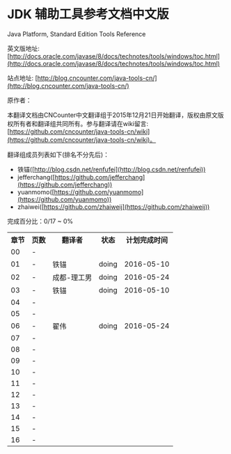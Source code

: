 # JDK 辅助工具参考文档中文版

Java Platform, Standard Edition Tools Reference

英文版地址: [http://docs.oracle.com/javase/8/docs/technotes/tools/windows/toc.html](http://docs.oracle.com/javase/8/docs/technotes/tools/windows/toc.html)

站点地址: [http://blog.cncounter.com/java-tools-cn/](http://blog.cncounter.com/java-tools-cn/)


原作者：


本翻译文档由CNCounter中文翻译组于2015年12月21日开始翻译，版权由原文版权所有者和翻译组共同所有。参与翻译请在wiki留言: [https://github.com/cncounter/java-tools-cn/wiki](https://github.com/cncounter/java-tools-cn/wiki)。

翻译组成员列表如下(排名不分先后)：

* 铁锚([http://blog.csdn.net/renfufei](http://blog.csdn.net/renfufei))
* jefferchang([https://github.com/jefferchang](https://github.com/jefferchang))
* yuanmomo([https://github.com/yuanmomo](https://github.com/yuanmomo))
* zhaiwei([https://github.com/zhaiweij](https://github.com/zhaiweij))

完成百分比：0/17 ~ 0%

<table>

<tr>
<th>章节</th>
<th>页数</th>
<th>翻译者</th>
<th>状态</th>
<th>计划完成时间</th>
</tr>

<tr>
<td> 00 </td>
<td> - </td>
<td>  </td>
<td>  </td>
<td>  </td>
</tr>

<tr>
<td> 01 </td>
<td> - </td>
<td> 铁锚 </td>
<td> doing </td>
<td> 2016-05-10 </td>
</tr>

<tr>
<td> 02 </td>
<td> - </td>
<td> 成都-理工男 </td>
<td> doing </td>
<td> 2016-05-24 </td>
</tr>

<tr>
<td> 03 </td>
<td> - </td>
<td> 铁锚 </td>
<td> doing </td>
<td> 2016-05-10 </td>
</tr>

<tr>
<td> 04 </td>
<td> - </td>
<td>  </td>
<td>  </td>
<td>  </td>
</tr>

<tr>
<td> 05 </td>
<td> - </td>
<td>  </td>
<td>  </td>
<td>  </td>
</tr>

<tr>
<td> 06 </td>
<td> - </td>
<td> 翟伟 </td>
<td> doing </td>
<td> 2016-05-24 </td>
</tr>

<tr>
<td> 07 </td>
<td> - </td>
<td>  </td>
<td>  </td>
<td>  </td>
</tr>

<tr>
<td> 08 </td>
<td> - </td>
<td>  </td>
<td>  </td>
<td>  </td>
</tr>

<tr>
<td> 09 </td>
<td> - </td>
<td>  </td>
<td>  </td>
<td>  </td>
</tr>

<tr>
<td> 10 </td>
<td> - </td>
<td>  </td>
<td>  </td>
<td>  </td>
</tr>

<tr>
<td> 11 </td>
<td> - </td>
<td>  </td>
<td>  </td>
<td>  </td>
</tr>

<tr>
<td> 12 </td>
<td> - </td>
<td>  </td>
<td>  </td>
<td>  </td>
</tr>

<tr>
<td> 13 </td>
<td> - </td>
<td>  </td>
<td>  </td>
<td>  </td>
</tr>

<tr>
<td> 14 </td>
<td> - </td>
<td>  </td>
<td>  </td>
<td>  </td>
</tr>

<tr>
<td> 15 </td>
<td> - </td>
<td>  </td>
<td>  </td>
<td>  </td>
</tr>

<tr>
<td> 16 </td>
<td> - </td>
<td>  </td>
<td>  </td>
<td>  </td>
</tr>


</table>
	
